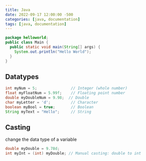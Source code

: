 ```yaml
---
title: Java
date: 2022-09-17 12:00:00 -500
categories: [java, documentation]
tags: [java, documentation]
---
```


```java
package helloworld;
public class Main {
  public static void main(String[] args) {
    System.out.println("Hello World");
  }
}
```

## Datatypes

```java
int myNum = 5;               // Integer (whole number)
float myFloatNum = 5.99f;    // Floating point number
double myDoubleNum = 9.98;  // Double
char myLetter = 'd';         // Character
boolean myBool = true;       // Boolean
String myText = "Hello";     // String
```

## Casting

change the data type of a variable

```java
double myDouble = 9.78d;
int myInt = (int) myDouble; // Manual casting: double to int
```
